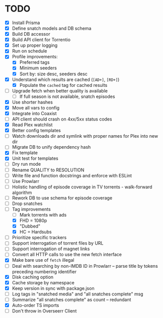 # TODO

- [x] Install Prisma
- [x] Define snatch models and DB schema
- [x] Build DB accessor
- [x] Build API client for Torrentio
- [x] Set up proper logging
- [x] Run on schedule
- [x] Profile improvements:
  - [x] Preferred tags
  - [x] Minimum seeders
  - [x] Sort by: size desc, seeders desc
- [x] Understand which results are cached (`[AD+]`, `[RD+]`)
  - [x] Populate the `cached` tag for cached results
- [ ] Upgrade fetch when better quality is available
  - [ ] If full season is not available, snatch episodes
- [x] Use shorter hashes
- [x] Move all vars to config
- [x] Integrate into Coaxist
- [ ] API client should crash on 4xx/5xx status codes
- [x] Read Plex watchlist
- [x] Better config templates
- [ ] Watch downloads dir and symlink with proper names for Plex into new dir
- [ ] Migrate DB to unify dependency hash
- [x] Fix template
- [x] Unit test for templates
- [ ] Dry run mode
- [ ] Rename QUALITY to RESOLUTION
- [ ] Write file and function docstrings and enforce with ESLint
- [ ] Use Prowlarr
- [ ] Holistic handling of episode coverage in TV torrents - walk-forward
      algorithm
- [ ] Rework DB to use schema for episode coverage
- [ ] Drop snatches
- [ ] Tag improvements
  - [ ] Mark torrents with ads
  - [x] FHD = 1080p
  - [x] "Dubbed"
  - [x] HC = Hardsubs
- [ ] Prioritize specific trackers
- [ ] Support interrogation of torrent files by URL
- [ ] Support interrogation of magnet links
- [ ] Convert all HTTP calls to use the new fetch interface
- [x] Make bare use of `fetch` illegal
- [ ] Deal with searching by non-IMDB ID in Prowlarr – parse title by tokens
      preceding numbering identifier
- [x] Disk caching option
- [x] Cache storage by namespace
- [x] Keep version in sync with package.json
- [ ] Log tags in "snatched media" and "all snatches complete" msg
- [ ] Summarize "all snatches complete" as count – redundant
- [x] Auto-order TS imports
- [ ] Don't throw in Overseerr Client
